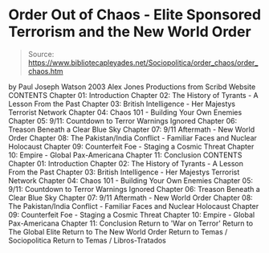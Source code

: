 # Order Out of Chaos - Elite Sponsored Terrorism and the New World Order

> Source: https://www.bibliotecapleyades.net/Sociopolitica/order_chaos/order_chaos.htm

by Paul Joseph Watson
2003 Alex Jones Productions
from Scribd Website
CONTENTS Chapter 01: Introduction Chapter 02: The History of Tyrants - A Lesson From the Past Chapter 03: British Intelligence - Her Majestys Terrorist Network Chapter 04: Chaos 101 - Building Your Own Enemies Chapter 05: 9/11: Countdown to Terror Warnings Ignored Chapter 06: Treason Beneath a Clear Blue Sky Chapter 07: 9/11 Aftermath - New World Order Chapter 08: The Pakistan/India Conflict - Familiar Faces and Nuclear Holocaust Chapter 09: Counterfeit Foe - Staging a Cosmic Threat Chapter 10: Empire - Global Pax-Americana Chapter 11: Conclusion
CONTENTS
Chapter 01: Introduction
Chapter 02: The History of Tyrants - A Lesson From the Past
Chapter 03: British Intelligence - Her Majestys Terrorist Network
Chapter 04: Chaos 101 - Building Your Own Enemies
Chapter 05: 9/11: Countdown to Terror Warnings Ignored
Chapter 06: Treason Beneath a Clear Blue Sky
Chapter 07: 9/11 Aftermath - New World Order
Chapter 08: The Pakistan/India Conflict - Familiar Faces and Nuclear Holocaust
Chapter 09: Counterfeit Foe - Staging a Cosmic Threat
Chapter 10: Empire - Global Pax-Americana
Chapter 11: Conclusion
Return to 'War on Terror'
Return to The Global Elite
Return to The New World Order
Return to Temas / Sociopolitica
Return to Temas / Libros-Tratados

